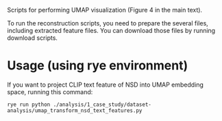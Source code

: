 Scripts for performing UMAP visualization (Figure 4 in the main text).

To run the reconstruction scripts, you need to prepare the several files, including extracted feature files. You can download those files by running download scripts.

# Usage (using rye environment)
If you want to project CLIP text feature of NSD into UMAP embedding space, running this command:

```rye run python ./analysis/1_case_study/dataset-analysis/umap_transform_nsd_text_features.py``` 


